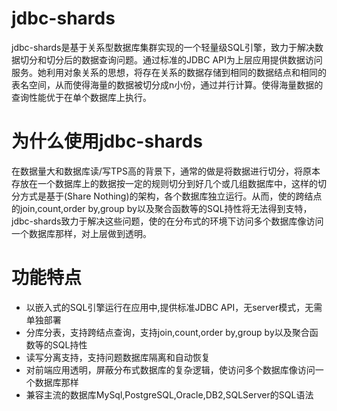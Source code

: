 # jdbc-shards
jdbc-shards是基于关系型数据库集群实现的一个轻量级SQL引擎，致力于解决数据切分和切分后的数据查询问题。通过标准的JDBC API为上层应用提供数据访问服务。她利用对象关系的思想，将存在关系的数据存储到相同的数据结点和相同的表名空间，从而使得海量的数据被切分成n小份，通过并行计算。使得海量数据的查询性能优于在单个数据库上执行。
# 为什么使用jdbc-shards
在数据量大和数据库读/写TPS高的背景下，通常的做是将数据进行切分，将原本存放在一个数据库上的数据按一定的规则切分到好几个或几组数据库中，这样的切分方式是基于(Share Nothing)的架构，各个数据库独立运行。从而，使的跨结点的join,count,order by,group by以及聚合函数等的SQL持性将无法得到支特，jdbc-shards致力于解决这些问题，使的在分布式的环境下访问多个数据库像访问一个数据库那样，对上层做到透明。
# 功能特点
- 以嵌入式的SQL引擎运行在应用中,提供标准JDBC API，无server模式，无需单独部署
- 分库分表，支持跨结点查询，支持join,count,order by,group by以及聚合函数等的SQL持性
- 读写分离支持，支持问题数据库隔离和自动恢复
- 对前端应用透明，屏蔽分布式数据库的复杂逻辑，使访问多个数据库像访问一个数据库那样
- 兼容主流的数据库MySql,PostgreSQL,Oracle,DB2,SQLServer的SQL语法
